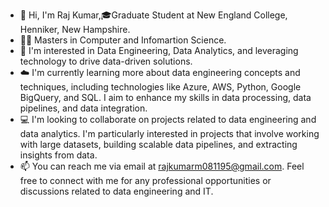 - 👋 Hi, I'm Raj Kumar,🎓Graduate Student at New England College, Henniker, New Hampshire.
- 👨‍🎓 Masters in Computer and Infomartion Science.
- 👀 I'm interested in Data Engineering, Data Analytics, and leveraging technology to drive data-driven solutions.
- ☁️ I'm currently learning more about data engineering concepts and techniques, including technologies like Azure, AWS, Python, Google BigQuery, and SQL. I aim to enhance my skills in data processing, data pipelines, and data integration.
- 💻 I'm looking to collaborate on projects related to data engineering and data analytics. I'm particularly interested in projects that involve working with large datasets, building scalable data pipelines, and extracting insights from data.
- 📫 You can reach me via email at rajkumarm081195@gmail.com. Feel free to connect with me for any professional opportunities or discussions related to data engineering and IT.


<!---
rajkumarmaddoju03/rajkumarmaddoju03 is a ✨ special ✨ repository because its `README.md` (this file) appears on your GitHub profile.
You can click the Preview link to take a look at your changes.
--->
